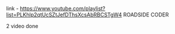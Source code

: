 link - https://www.youtube.com/playlist?list=PLKhlp2qtUcSZtJefDThsXcsAbRBCSTgW4
ROADSIDE CODER

2 video done